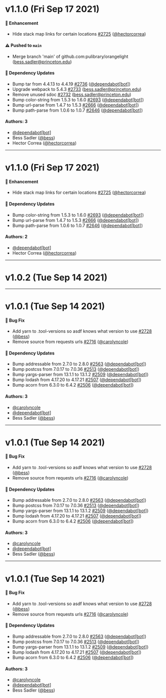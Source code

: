 # v1.1.0 (Fri Sep 17 2021)

#### 🚀 Enhancement

- Hide stack map links for certain locations [#2725](https://github.com/pulibrary/orangelight/pull/2725) ([@hectorcorrea](https://github.com/hectorcorrea))

#### ⚠️ Pushed to `main`

- Merge branch 'main' of github.com:pulibrary/orangelight (bess.sadler@princeton.edu)

#### 🔩 Dependency Updates

- Bump tar from 4.4.13 to 4.4.19 [#2736](https://github.com/pulibrary/orangelight/pull/2736) ([@dependabot[bot]](https://github.com/dependabot[bot]))
- Upgrade webpack to 5.4.3 [#2733](https://github.com/pulibrary/orangelight/pull/2733) (bess.sadler@princeton.edu)
- Remove unused sdoc [#2732](https://github.com/pulibrary/orangelight/pull/2732) (bess.sadler@princeton.edu)
- Bump color-string from 1.5.3 to 1.6.0 [#2693](https://github.com/pulibrary/orangelight/pull/2693) ([@dependabot[bot]](https://github.com/dependabot[bot]))
- Bump url-parse from 1.4.7 to 1.5.3 [#2666](https://github.com/pulibrary/orangelight/pull/2666) ([@dependabot[bot]](https://github.com/dependabot[bot]))
- Bump path-parse from 1.0.6 to 1.0.7 [#2646](https://github.com/pulibrary/orangelight/pull/2646) ([@dependabot[bot]](https://github.com/dependabot[bot]))

#### Authors: 3

- [@dependabot[bot]](https://github.com/dependabot[bot])
- Bess Sadler ([@bess](https://github.com/bess))
- Hector Correa ([@hectorcorrea](https://github.com/hectorcorrea))

---

# v1.1.0 (Fri Sep 17 2021)

#### 🚀 Enhancement

- Hide stack map links for certain locations [#2725](https://github.com/pulibrary/orangelight/pull/2725) ([@hectorcorrea](https://github.com/hectorcorrea))

#### 🔩 Dependency Updates

- Bump color-string from 1.5.3 to 1.6.0 [#2693](https://github.com/pulibrary/orangelight/pull/2693) ([@dependabot[bot]](https://github.com/dependabot[bot]))
- Bump url-parse from 1.4.7 to 1.5.3 [#2666](https://github.com/pulibrary/orangelight/pull/2666) ([@dependabot[bot]](https://github.com/dependabot[bot]))
- Bump path-parse from 1.0.6 to 1.0.7 [#2646](https://github.com/pulibrary/orangelight/pull/2646) ([@dependabot[bot]](https://github.com/dependabot[bot]))

#### Authors: 2

- [@dependabot[bot]](https://github.com/dependabot[bot])
- Hector Correa ([@hectorcorrea](https://github.com/hectorcorrea))

---

# v1.0.2 (Tue Sep 14 2021)



---

# v1.0.1 (Tue Sep 14 2021)

#### 🐛 Bug Fix

- Add yarn to .tool-versions so asdf knows what version to use [#2728](https://github.com/pulibrary/orangelight/pull/2728) ([@bess](https://github.com/bess))
- Remove source from requests urls [#2716](https://github.com/pulibrary/orangelight/pull/2716) ([@carolyncole](https://github.com/carolyncole))

#### 🔩 Dependency Updates

- Bump addressable from 2.7.0 to 2.8.0 [#2563](https://github.com/pulibrary/orangelight/pull/2563) ([@dependabot[bot]](https://github.com/dependabot[bot]))
- Bump postcss from 7.0.17 to 7.0.36 [#2513](https://github.com/pulibrary/orangelight/pull/2513) ([@dependabot[bot]](https://github.com/dependabot[bot]))
- Bump yargs-parser from 13.1.1 to 13.1.2 [#2509](https://github.com/pulibrary/orangelight/pull/2509) ([@dependabot[bot]](https://github.com/dependabot[bot]))
- Bump lodash from 4.17.20 to 4.17.21 [#2507](https://github.com/pulibrary/orangelight/pull/2507) ([@dependabot[bot]](https://github.com/dependabot[bot]))
- Bump acorn from 6.3.0 to 6.4.2 [#2506](https://github.com/pulibrary/orangelight/pull/2506) ([@dependabot[bot]](https://github.com/dependabot[bot]))

#### Authors: 3

- [@carolyncole](https://github.com/carolyncole)
- [@dependabot[bot]](https://github.com/dependabot[bot])
- Bess Sadler ([@bess](https://github.com/bess))

---

# v1.0.1 (Tue Sep 14 2021)

#### 🐛 Bug Fix

- Add yarn to .tool-versions so asdf knows what version to use [#2728](https://github.com/pulibrary/orangelight/pull/2728) ([@bess](https://github.com/bess))
- Remove source from requests urls [#2716](https://github.com/pulibrary/orangelight/pull/2716) ([@carolyncole](https://github.com/carolyncole))

#### 🔩 Dependency Updates

- Bump addressable from 2.7.0 to 2.8.0 [#2563](https://github.com/pulibrary/orangelight/pull/2563) ([@dependabot[bot]](https://github.com/dependabot[bot]))
- Bump postcss from 7.0.17 to 7.0.36 [#2513](https://github.com/pulibrary/orangelight/pull/2513) ([@dependabot[bot]](https://github.com/dependabot[bot]))
- Bump yargs-parser from 13.1.1 to 13.1.2 [#2509](https://github.com/pulibrary/orangelight/pull/2509) ([@dependabot[bot]](https://github.com/dependabot[bot]))
- Bump lodash from 4.17.20 to 4.17.21 [#2507](https://github.com/pulibrary/orangelight/pull/2507) ([@dependabot[bot]](https://github.com/dependabot[bot]))
- Bump acorn from 6.3.0 to 6.4.2 [#2506](https://github.com/pulibrary/orangelight/pull/2506) ([@dependabot[bot]](https://github.com/dependabot[bot]))

#### Authors: 3

- [@carolyncole](https://github.com/carolyncole)
- [@dependabot[bot]](https://github.com/dependabot[bot])
- Bess Sadler ([@bess](https://github.com/bess))

---

# v1.0.1 (Tue Sep 14 2021)

#### 🐛 Bug Fix

- Add yarn to .tool-versions so asdf knows what version to use [#2728](https://github.com/pulibrary/orangelight/pull/2728) ([@bess](https://github.com/bess))
- Remove source from requests urls [#2716](https://github.com/pulibrary/orangelight/pull/2716) ([@carolyncole](https://github.com/carolyncole))

#### 🔩 Dependency Updates

- Bump addressable from 2.7.0 to 2.8.0 [#2563](https://github.com/pulibrary/orangelight/pull/2563) ([@dependabot[bot]](https://github.com/dependabot[bot]))
- Bump postcss from 7.0.17 to 7.0.36 [#2513](https://github.com/pulibrary/orangelight/pull/2513) ([@dependabot[bot]](https://github.com/dependabot[bot]))
- Bump yargs-parser from 13.1.1 to 13.1.2 [#2509](https://github.com/pulibrary/orangelight/pull/2509) ([@dependabot[bot]](https://github.com/dependabot[bot]))
- Bump lodash from 4.17.20 to 4.17.21 [#2507](https://github.com/pulibrary/orangelight/pull/2507) ([@dependabot[bot]](https://github.com/dependabot[bot]))
- Bump acorn from 6.3.0 to 6.4.2 [#2506](https://github.com/pulibrary/orangelight/pull/2506) ([@dependabot[bot]](https://github.com/dependabot[bot]))

#### Authors: 3

- [@carolyncole](https://github.com/carolyncole)
- [@dependabot[bot]](https://github.com/dependabot[bot])
- Bess Sadler ([@bess](https://github.com/bess))
